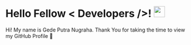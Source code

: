 <h1> Hello Fellow < Developers />! <img src = "https://raw.githubusercontent.com/MartinHeinz/MartinHeinz/master/wave.gif" width = 30px> </h1>

<div size='20px'> Hi! My name is Gede Putra Nugraha. Thank You for taking the time to view my GitHub Profile 🤟
</div>


